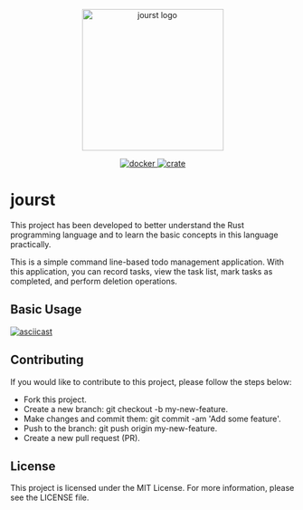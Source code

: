 <p align="center">
    <img src="https://i.imgur.com/FhRSzjL.png" alt="jourst logo"  width="250" height="250">
</p>

<p align="center">
    <a href="https://hub.docker.com/r/yalinpala/jourst" target="_blank">
        <img src="https://img.shields.io/badge/docker-%230db7ed.svg?style=for-the-badge&logo=docker&logoColor=white" alt="docker">
    </a>
    <a href="https://crates.io/crates/jourst" target="_blank">
        <img src="https://img.shields.io/crates/v/jourst.svg" alt="crate">
    </a>
</p>

# jourst

This project has been developed to better understand the Rust programming language and to learn the basic concepts in this language practically.

This is a simple command line-based todo management application. With this application, you can record tasks, view the task list, mark tasks as completed, and perform deletion operations.

## Basic Usage

[![asciicast](https://asciinema.org/a/3105sxzOoBnl9uIj5svYjeaG8.svg)](https://asciinema.org/a/3105sxzOoBnl9uIj5svYjeaG8)

## Contributing

If you would like to contribute to this project, please follow the steps below:

- Fork this project.
- Create a new branch: git checkout -b my-new-feature.
- Make changes and commit them: git commit -am 'Add some feature'.
- Push to the branch: git push origin my-new-feature.
- Create a new pull request (PR).

## License

This project is licensed under the MIT License. For more information, please see the LICENSE file.
